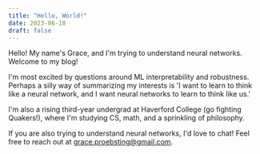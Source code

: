 ```yaml
---
title: "Hello, World!"
date: 2023-06-18
draft: false
---
```


Hello! My name's Grace, and I'm trying to understand neural networks. Welcome to my blog!

I'm most excited by questions around ML interpretability and robustness. Perhaps a silly way of summarizing my interests is 'I want to learn to think like a neural network, and I want neural networks to learn to think like us.'

I'm also a rising third-year undergrad at Haverford College (go fighting Quakers!), where I'm studying CS, math, and a sprinkling of philosophy.

If you are also trying to understand neural networks, I'd love to chat! Feel free to reach out at grace.proebsting@gmail.com.